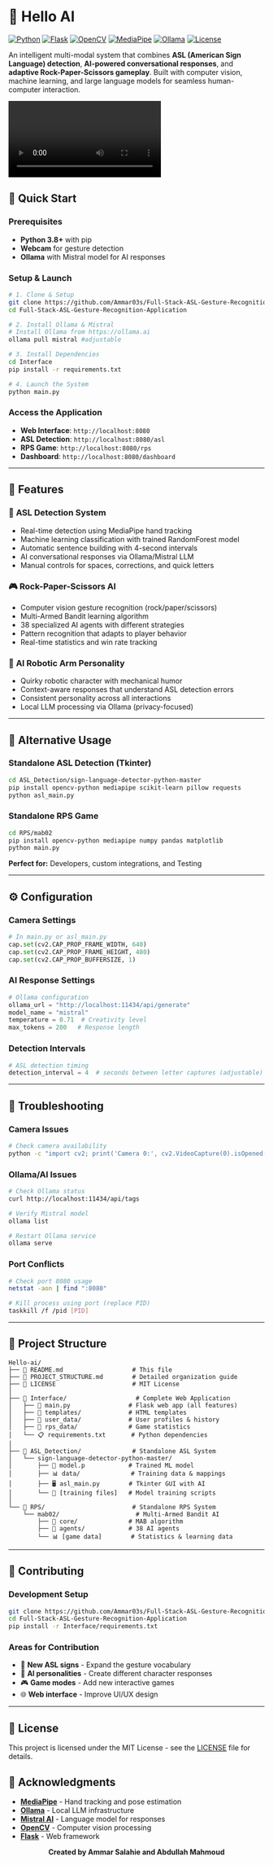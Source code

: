 # 🤖 Hello AI

[![Python](https://img.shields.io/badge/Python-3.8+-blue.svg)](https://python.org)
[![Flask](https://img.shields.io/badge/Flask-2.0+-green.svg)](https://flask.palletsprojects.com/)
[![OpenCV](https://img.shields.io/badge/OpenCV-4.0+-red.svg)](https://opencv.org/)
[![MediaPipe](https://img.shields.io/badge/MediaPipe-Latest-orange.svg)](https://mediapipe.dev/)
[![Ollama](https://img.shields.io/badge/Ollama-Mistral-purple.svg)](https://ollama.ai/)
[![License](https://img.shields.io/badge/License-MIT-yellow.svg)](LICENSE)

An intelligent multi-modal system that combines **ASL (American Sign Language) detection**, **AI-powered conversational responses**, and **adaptive Rock-Paper-Scissors gameplay**. Built with computer vision, machine learning, and large language models for seamless human-computer interaction.

![Hello AI Demo](Demo.mp4)

## 🚀 **Quick Start**

### Prerequisites
- **Python 3.8+** with pip
- **Webcam** for gesture detection
- **Ollama** with Mistral model for AI responses

### Setup & Launch
```bash
# 1. Clone & Setup
git clone https://github.com/Ammar03s/Full-Stack-ASL-Gesture-Recognition-Application.git
cd Full-Stack-ASL-Gesture-Recognition-Application

# 2. Install Ollama & Mistral
# Install Ollama from https://ollama.ai
ollama pull mistral #adjustable

# 3. Install Dependencies
cd Interface
pip install -r requirements.txt

# 4. Launch the System
python main.py
```

### Access the Application
- **Web Interface**: `http://localhost:8080`
- **ASL Detection**: `http://localhost:8080/asl`
- **RPS Game**: `http://localhost:8080/rps`
- **Dashboard**: `http://localhost:8080/dashboard`

---

## 🎯 **Features**

### 🤟 **ASL Detection System**
- Real-time detection using MediaPipe hand tracking
- Machine learning classification with trained RandomForest model
- Automatic sentence building with 4-second intervals
- AI conversational responses via Ollama/Mistral LLM
- Manual controls for spaces, corrections, and quick letters

### 🎮 **Rock-Paper-Scissors AI**
- Computer vision gesture recognition (rock/paper/scissors)
- Multi-Armed Bandit learning algorithm
- 38 specialized AI agents with different strategies
- Pattern recognition that adapts to player behavior
- Real-time statistics and win rate tracking

### 🤖 **AI Robotic Arm Personality**
- Quirky robotic character with mechanical humor
- Context-aware responses that understand ASL detection errors
- Consistent personality across all interactions
- Local LLM processing via Ollama (privacy-focused)

---

## 🔧 **Alternative Usage**

### Standalone ASL Detection (Tkinter)
```bash
cd ASL_Detection/sign-language-detector-python-master
pip install opencv-python mediapipe scikit-learn pillow requests
python asl_main.py
```

### Standalone RPS Game
```bash
cd RPS/mab02
pip install opencv-python mediapipe numpy pandas matplotlib
python main.py
```

**Perfect for:** Developers, custom integrations, and Testing

---

## ⚙️ **Configuration**

### Camera Settings
```python
# In main.py or asl_main.py
cap.set(cv2.CAP_PROP_FRAME_WIDTH, 640)
cap.set(cv2.CAP_PROP_FRAME_HEIGHT, 480)
cap.set(cv2.CAP_PROP_BUFFERSIZE, 1)
```

### AI Response Settings
```python
# Ollama configuration
ollama_url = "http://localhost:11434/api/generate"
model_name = "mistral"
temperature = 0.71  # Creativity level
max_tokens = 200   # Response length
```

### Detection Intervals
```python
# ASL detection timing
detection_interval = 4  # seconds between letter captures (adjustable)
```

---

## 🚨 **Troubleshooting**

### Camera Issues
```bash
# Check camera availability
python -c "import cv2; print('Camera 0:', cv2.VideoCapture(0).isOpened())"
```

### Ollama/AI Issues
```bash
# Check Ollama status
curl http://localhost:11434/api/tags

# Verify Mistral model
ollama list

# Restart Ollama service
ollama serve
```

### Port Conflicts
```bash
# Check port 8080 usage
netstat -aon | find ":8080"

# Kill process using port (replace PID)
taskkill /f /pid [PID]
```

---

## 📁 **Project Structure**

```
Hello-ai/
├── 📖 README.md                   # This file
├── 📖 PROJECT_STRUCTURE.md        # Detailed organization guide
├── 📄 LICENSE                     # MIT License
│
├── 🎯 Interface/                   # Complete Web Application
│   ├── 🐍 main.py                # Flask web app (all features)
│   ├── 📁 templates/             # HTML templates
│   ├── 👤 user_data/             # User profiles & history
│   ├── 🎲 rps_data/              # Game statistics
│   └── 📋 requirements.txt       # Python dependencies
│
├── 🤖 ASL_Detection/              # Standalone ASL System
│   └── sign-language-detector-python-master/
│       ├── 🧠 model.p            # Trained ML model
│       ├── 📊 data/              # Training data & mappings
│       ├── 🖥️ asl_main.py        # Tkinter GUI with AI
│       └── 📁 [training files]   # Model training scripts
│
└── 🎲 RPS/                        # Standalone RPS System
    └── mab02/                     # Multi-Armed Bandit AI
        ├── 🧠 core/              # MAB algorithm
        ├── 🤖 agents/            # 38 AI agents
        └── 📊 [game data]        # Statistics & learning data
```

---

## 🤝 **Contributing**

### Development Setup
```bash
git clone https://github.com/Ammar03s/Full-Stack-ASL-Gesture-Recognition-Application.git
cd Full-Stack-ASL-Gesture-Recognition-Application
pip install -r Interface/requirements.txt
```

### Areas for Contribution
- 🎯 **New ASL signs** - Expand the gesture vocabulary
- 🤖 **AI personalities** - Create different character responses
- 🎮 **Game modes** - Add new interactive games
- 🌐 **Web interface** - Improve UI/UX design

---

## 📄 **License**

This project is licensed under the MIT License - see the [LICENSE](LICENSE) file for details.

## 🙏 **Acknowledgments**

- **[MediaPipe](https://mediapipe.dev/)** - Hand tracking and pose estimation
- **[Ollama](https://ollama.ai/)** - Local LLM infrastructure
- **[Mistral AI](https://mistral.ai/)** - Language model for responses
- **[OpenCV](https://opencv.org/)** - Computer vision processing
- **[Flask](https://flask.palletsprojects.com/)** - Web framework

<div align="center">

**Created by Ammar Salahie and Abdullah Mahmoud**

</div> 